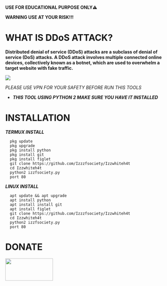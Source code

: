 __USE FOR EDUCATIONAL PURPOSE ONLY⚠️__


__WARNING USE AT YOUR RISK!!!__




# WHAT IS DDoS ATTACK?




__Distributed denial of service (DDoS) attacks are a subclass of denial of service (DoS) attacks. A DDoS attack involves multiple connected online devices, collectively known as a botnet, which are used to overwhelm a target website with fake traffic.__


<img src="https://www.thesslstore.com/blog/wp-content/uploads/2019/10/what-is-ddos-botmaster.png">










*PLEASE USE VPN FOR YOUR SAFETY BEFORE RUN THIS TOOLS*







* *__THIS TOOL USING PYTHON 2 MAKE SURE YOU HAVE IT INSTALLED__*



# INSTALLATION



*__TERMUX INSTALL__*   
    
      pkg update
      pkg upgrade
      pkg install python
      pkg install git
      pkg install figlet
      git clone https://github.com/Izzzfsociety/Izzwhiteh4t
      cd Izzwhiteh4t
      python2 izzfsociety.py
      port 80      
      

*__LINUX INSTALL__*

      apt update && apt upgrade
      apt install python
      apt install install git
      apt install figlet
      git clone https://github.com/Izzzfsociety/Izzwhiteh4t
      cd Izzwhiteh4t
      python2 izzfsociety.py
      port 80



# DONATE

<a href="https://www.buymeacoffee.com/izzfsociety">
         <img src="https://encrypted-tbn0.gstatic.com/images?q=tbn:ANd9GcSKZIOJXQ4q7IvuAdKoV68v96pYZ0KAq4RjNQ&usqp=CAU"
              width=150" height="70">
         
       
        
